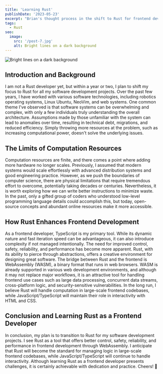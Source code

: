 ```yaml
---
title: 'Learning Rust'
publishDate: '2023-05-23'
excerpt: "Brian's thought process in the shift to Rust for frontend development, highlighting its benefits in control, safety, reliability, and performance."
tags:
  - Rust
seo:
  image:
    src: '/post-7.jpg'
    alt: Bright lines on a dark background
---
```


![Bright lines on a dark background](/post-7.jpg)

## Introduction and Background

I am not a Rust developer yet, but within a year or two, I plan to shift my focus to Rust for all my software development projects. Over the past few years, I have worked with various software technologies, including robotics operating systems, Linux Ubuntu, NeoVim, and web systems. One common theme I've observed is that software systems can be overwhelming and complex, with only a few individuals truly understanding the overall architecture. Assumptions made by those unfamiliar with the system can lead to anomalies over time, resulting in technical debt, migrations, and reduced efficiency. Simply throwing more resources at the problem, such as increasing computational power, doesn't solve the underlying issues.

## The Limits of Computation Resources

Computation resources are finite, and there comes a point where adding more hardware no longer scales. Previously, I assumed that modern systems would scale effortlessly with advanced distribution systems and good engineering practice. However, as we push the boundaries of computer science, there are physical limitations that require tremendous effort to overcome, potentially taking decades or centuries. Nevertheless, it is worth exploring how we can write better instructions to minimize waste. In the past, only a gifted group of coders who understood low-level programming language details could accomplish this, but today, open-source concepts and abundant online resources make it more accessible.

## How Rust Enhances Frontend Development

As a frontend developer, TypeScript is my primary tool. While its dynamic nature and fast iteration speed can be advantageous, it can also introduce complexity if not managed intentionally. The need for improved control, safety, reliability, and performance has become more apparent. Rust, with its ability to pierce through abstractions, offers a creative environment for designing great software. The bridge between Rust and the frontend is WebAssembly (WASM), a binary format that runs in web browsers. WASM is already supported in various web development environments, and although it may not replace major workflows, it is an attractive tool for handling frontend use cases such as large data processing, concurrent data streams, cross-platform logic, and security-sensitive vulnerabilities. In the long run, I believe Rust will handle computation in large-scale frontend codebases, while JavaScript/TypeScript will maintain their role in interactivity with HTML and CSS.

## Conclusion and Learning Rust as a Frontend Developer

In conclusion, my plan is to transition to Rust for my software development projects. I see Rust as a tool that offers better control, safety, reliability, and performance in frontend development through WebAssembly. I anticipate that Rust will become the standard for managing logic in large-scale frontend codebases, while JavaScript/TypeScript will continue to handle interactivity. Although learning Rust as a frontend developer presents challenges, it is certainly achievable with dedication and practice. Cheers! 🦀
